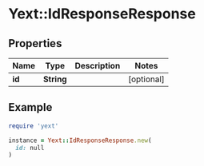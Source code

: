 # Yext::IdResponseResponse

## Properties

| Name | Type | Description | Notes |
| ---- | ---- | ----------- | ----- |
| **id** | **String** |  | [optional] |

## Example

```ruby
require 'yext'

instance = Yext::IdResponseResponse.new(
  id: null
)
```

